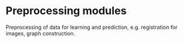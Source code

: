 # Preprocessing modules

Preprocessing of data for learning and prediction, e.g. registration for images, graph construction.

